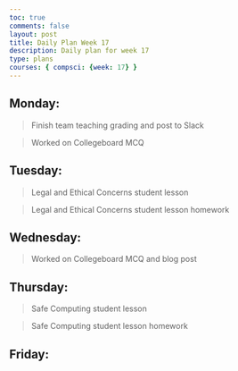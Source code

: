 ```yaml
---
toc: true
comments: false
layout: post
title: Daily Plan Week 17
description: Daily plan for week 17
type: plans
courses: { compsci: {week: 17} }
---
```


## Monday:
> Finish team teaching grading and post to Slack

> Worked on Collegeboard MCQ

## Tuesday:
> Legal and Ethical Concerns student lesson

> Legal and Ethical Concerns student lesson homework

## Wednesday:
> Worked on Collegeboard MCQ and blog post

## Thursday:
> Safe Computing student lesson

> Safe Computing student lesson homework

## Friday:
> 
